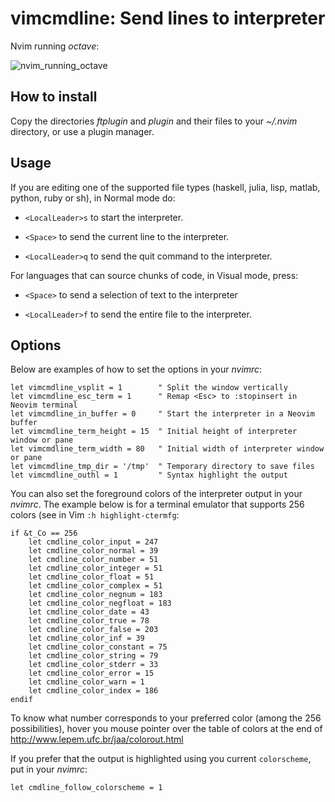 # vimcmdline: Send lines to interpreter

Nvim running *octave*:

![nvim_running_octave](https://cloud.githubusercontent.com/assets/891655/7090493/5fba2426-df71-11e4-8eb8-f17668d9361a.png)

## How to install

Copy the directories *ftplugin* and *plugin* and their files to your *~/.nvim*
directory, or use a plugin manager.

## Usage 

If you are editing one of the supported file types (haskell, julia, lisp,
matlab, python, ruby or sh), in Normal mode do:

  - `<LocalLeader>s` to start the interpreter.

  - `<Space>` to send the current line to the interpreter.

  - `<LocalLeader>q` to send the quit command to the interpreter.

For languages that can source chunks of code, in Visual mode, press:

  - `<Space>` to send a selection of text to the interpreter

  - `<LocalLeader>f` to send the entire file to the interpreter.

## Options

Below are examples of how to set the options in your *nvimrc*:

```vim
let vimcmdline_vsplit = 1        " Split the window vertically
let vimcmdline_esc_term = 1      " Remap <Esc> to :stopinsert in Neovim terminal
let vimcmdline_in_buffer = 0     " Start the interpreter in a Neovim buffer
let vimcmdline_term_height = 15  " Initial height of interpreter window or pane
let vimcmdline_term_width = 80   " Initial width of interpreter window or pane
let vimcmdline_tmp_dir = '/tmp'  " Temporary directory to save files
let vimcmdline_outhl = 1         " Syntax highlight the output
```

You can also set the foreground colors of the interpreter output in your *nvimrc*.
The example below is for a terminal emulator that supports 256 colors (see in
Vim `:h highlight-ctermfg`:

```vim
if &t_Co == 256
    let cmdline_color_input = 247
    let cmdline_color_normal = 39
    let cmdline_color_number = 51
    let cmdline_color_integer = 51
    let cmdline_color_float = 51
    let cmdline_color_complex = 51
    let cmdline_color_negnum = 183
    let cmdline_color_negfloat = 183
    let cmdline_color_date = 43
    let cmdline_color_true = 78
    let cmdline_color_false = 203
    let cmdline_color_inf = 39
    let cmdline_color_constant = 75
    let cmdline_color_string = 79
    let cmdline_color_stderr = 33
    let cmdline_color_error = 15
    let cmdline_color_warn = 1
    let cmdline_color_index = 186
endif
```

To know what number corresponds to your preferred color (among the 256
possibilities), hover you mouse pointer over the table of colors at the end
of http://www.lepem.ufc.br/jaa/colorout.html

If you prefer that the output is highlighted using you current `colorscheme`,
put in your *nvimrc*:

```vim
let cmdline_follow_colorscheme = 1
```
